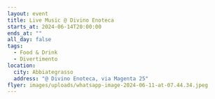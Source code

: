 ```yaml
---
layout: event
title: Live Music @ Divino Enoteca
starts_at: 2024-06-14T20:00:00
ends_at: ""
all_day: false
tags:
  - Food & Drink
  - Divertimento
location:
  city: Abbiategrasso
  address: "@ Divino Enoteca, via Magenta 25"
flyer: images/uploads/whatsapp-image-2024-06-11-at-07.44.34.jpeg
---
```

